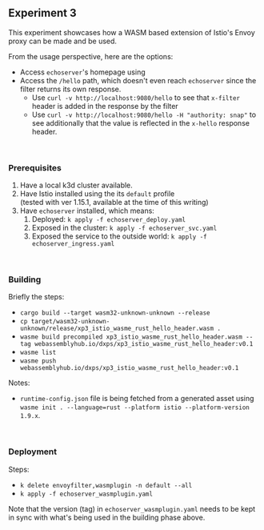 ## Experiment 3

This experiment showcases how a WASM based extension of Istio's Envoy proxy can be made and be used.

From the usage perspective, here are the options:
- Access `echoserver`'s homepage using 
- Access the `/hello` path, which doesn't even reach `echoserver` since the filter returns its own response.<br/>
  - Use `curl -v http://localhost:9080/hello` to see that `x-filter` header is added in the response by the filter
  - Use `curl -v http://localhost:9080/hello -H "authority: snap"` to see additionally that the value is reflected in the `x-hello` response header.

<br/>

### Prerequisites

1. Have a local k3d cluster available.
2. Have Istio installed using the its `default` profile<br/>
   (tested with ver 1.15.1, available at the time of this writing)
3. Have `echoserver` installed, which means:
   1. Deployed: `k apply -f echoserver_deploy.yaml`
   2. Exposed in the cluster: `k apply -f echoserver_svc.yaml`
   3. Exposed the service to the outside world: `k apply -f echoserver_ingress.yaml`

<br/>

### Building

Briefly the steps:
- `cargo build --target wasm32-unknown-unknown --release`
- `cp target/wasm32-unknown-unknown/release/xp3_istio_wasme_rust_hello_header.wasm .`
- `wasme build precompiled xp3_istio_wasme_rust_hello_header.wasm --tag webassemblyhub.io/dxps/xp3_istio_wasme_rust_hello_header:v0.1`
- `wasme list`
- `wasme push webassemblyhub.io/dxps/xp3_istio_wasme_rust_hello_header:v0.1`

Notes:
- `runtime-config.json` file is being fetched from a generated asset using `wasme init . --language=rust --platform istio --platform-version 1.9.x`.

<br/>

### Deployment

Steps:
- `k delete envoyfilter,wasmplugin -n default --all`
- `k apply -f echoserver_wasmplugin.yaml`

Note that the version (tag) in `echoserver_wasmplugin.yaml` needs to be kept in sync with what's being used in the building phase above.

<br/>
